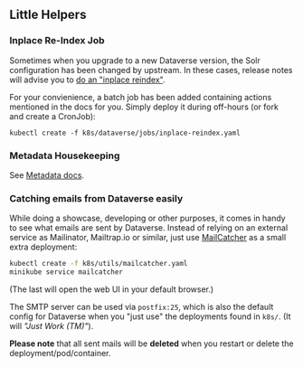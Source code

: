 ## Little Helpers
### Inplace Re-Index Job
Sometimes when you upgrade to a new Dataverse version, the Solr configuration
has been changed by upstream. In these cases, release notes will advise you to
[do an "inplace reindex"](http://guides.dataverse.org/en/latest/admin/solr-search-index.html#reindex-in-place).

For your convienience, a batch job has been added containing actions mentioned
in the docs for you. Simply deploy it during off-hours (or fork and create a CronJob):
```
kubectl create -f k8s/dataverse/jobs/inplace-reindex.yaml
```

### Metadata Housekeeping
See [Metadata docs](metadata.md).

### Catching emails from Dataverse easily
While doing a showcase, developing or other purposes, it comes in handy
to see what emails are sent by Dataverse.
Instead of relying on an external service as Mailinator, Mailtrap.io or similar,
just use [MailCatcher](https://mailcatcher.me/) as a small extra deployment:

```bash
kubectl create -f k8s/utils/mailcatcher.yaml
minikube service mailcatcher
```
(The last will open the web UI in your default browser.)

The SMTP server can be used via `postfix:25`, which is also the default config
for Dataverse when you "just use" the deployments found in `k8s/`. (It will
*"Just Work (TM)"*).

**Please note** that all sent mails will be **deleted** when you restart or
delete the deployment/pod/container.
